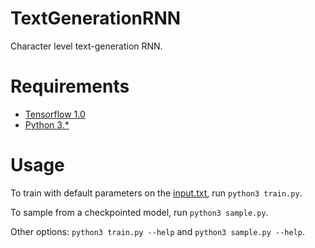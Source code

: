 # TextGenerationRNN
Character level text-generation RNN.
# Requirements
- [Tensorflow 1.0](https://www.tensorflow.org/)
- [Python 3.*](https://www.python.org/downloads/)

# Usage
To train with default parameters on the [input.txt](https://github.com/napohotline/TextGenerationRNN/blob/master/data/input.txt),
run `python3 train.py`.

To sample from a checkpointed model, run `python3 sample.py`.

Other options: `python3 train.py --help` and `python3 sample.py --help`.
